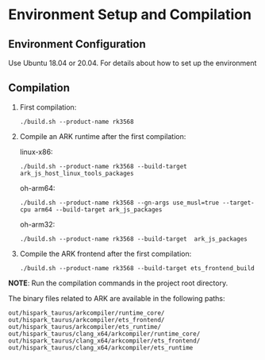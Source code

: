 # Environment Setup and Compilation

## Environment Configuration

Use Ubuntu 18.04 or 20.04. For details about how to set up the environment

## Compilation

1.  First compilation:

    ```
    ./build.sh --product-name rk3568
    ```

2.  Compile an ARK runtime after the first compilation:

    linux-x86:
	```
    ./build.sh --product-name rk3568 --build-target ark_js_host_linux_tools_packages
    ```

	oh-arm64:
	```
	./build.sh --product-name rk3568 --gn-args use_musl=true --target-cpu arm64 --build-target ark_js_packages
	```

	oh-arm32:
	```
	./build.sh --product-name rk3568 --build-target  ark_js_packages
	```

3.  Compile the ARK frontend after the first compilation:

    ```
    ./build.sh --product-name rk3568 --build-target ets_frontend_build
    ```

**NOTE**:  Run the compilation commands in the project root directory.

The binary files related to ARK are available in the following paths:

```
out/hispark_taurus/arkcompiler/runtime_core/
out/hispark_taurus/arkcompiler/ets_frontend/
out/hispark_taurus/arkcompiler/ets_runtime/
out/hispark_taurus/clang_x64/arkcompiler/runtime_core/
out/hispark_taurus/clang_x64/arkcompiler/ets_frontend/
out/hispark_taurus/clang_x64/arkcompiler/ets_runtime
```
